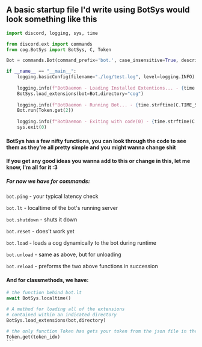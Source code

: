 ## A basic startup file I'd write using BotSys would look something like this

```py
import discord, logging, sys, time

from discord.ext import commands
from cog.BotSys import BotSys, C, Token

Bot = commands.Bot(command_prefix='bot.', case_insensitive=True, description="Penis")

if __name__ == "__main__":
    logging.basicConfig(filename="./log/test.log", level=logging.INFO)
    
    logging.info(f"BotDaemon - Loading Installed Extentions... - {time.strftime(C.TIME_STR, time.localtime(time.time()))}")
    BotSys.load_extensions(bot=Bot,directory="cog")
    
    logging.info(f"BotDaemon - Running Bot... - {time.strftime(C.TIME_STR, time.localtime(time.time()))}")
    Bot.run(Token.get(2))
    
    logging.info(f"BotDaemon - Exiting with code(0) - {time.strftime(C.TIME_STR, time.localtime(time.time()))}")
    sys.exit(0) 
```

#### BotSys has a few nifty functions, you can look through the code to see them as they're all pretty simple and you might wanna change shit
#### If you get any good ideas you wanna add to this or change in this, let me know, I'm all for it :3

##### For now we have for commands:

`bot.ping` - your typical latency check

`bot.lt` - localtime of the bot's running server

`bot.shutdown` - shuts it down

`bot.reset` - does't work yet

`bot.load` - loads a cog dynamically to the bot during runtime

`bot.unload` - same as above, but for unloading

`bot.reload` - preforms the two above functions in succession

#### And for classmethods, we have:
````py
# the function behind bot.lt
await BotSys.localtime()

# A method for loading all of the extensions
# contained within an indicated directory
BotSys.load_extensions(bot,directory)

# the only function Token has gets your token from the json file in the data directory
Token.get(token_idx)
```
